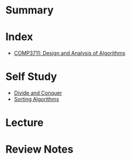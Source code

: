 # Summary

# Index

- [COMP3711: Design and Analysis of Algorithms](./index.md)

# Self Study

- [Divide and Conquer](./self_study/dnc.md)
- [Sorting Algorithms](./self_study/sort.md)

# Lecture

# Review Notes
